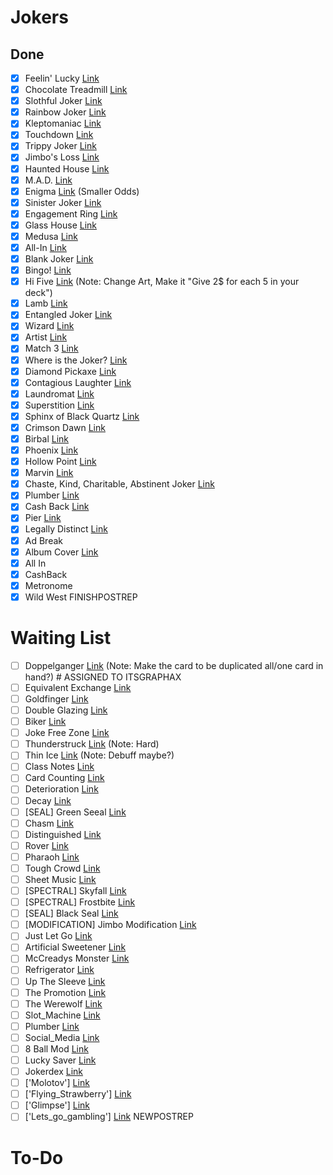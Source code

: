 # Jokers
## Done
- [x] Feelin' Lucky [Link](https://www.reddit.com/r/balatro/comments/1kq0ff8/very_niche_but_maybe_powerful_joker/)
- [x] Chocolate Treadmill [Link](https://www.reddit.com/r/balatro/comments/1kqntx3/run_off_the_fat_from_all_those_ice_creams/)
- [x] Slothful Joker [Link](https://www.reddit.com/r/balatro/comments/1kmcvm1/decided_to_make_some_custom_joker_ideas_no_idea/)
- [x] Rainbow Joker [Link](https://www.reddit.com/r/balatro/comments/1kmcvm1/decided_to_make_some_custom_joker_ideas_no_idea/)
- [x] Kleptomaniac [Link](https://www.reddit.com/r/balatro/comments/1kpdhv3/lets_go_stealing/)
- [x] Touchdown [Link](https://www.reddit.com/r/balatro/comments/1khy2uv/everywhere_i_go_i_see_a_joker_idea/)
- [x] Trippy Joker [Link](https://www.reddit.com/r/balatro/comments/1kjf8bc/cooked_this_idea_while_i_was_in_the_zone/)
- [x] Jimbo's Loss [Link](https://www.reddit.com/r/balatro/comments/1kj5klm/jimbos_loss/)
- [x] Haunted House [Link](https://www.reddit.com/r/balatro/comments/1kdezay/joker_concept_haunted_house/) 
- [x] M.A.D. [Link](https://www.reddit.com/r/balatro/comments/1jycf28/balanced_jonklers_volume_2/?utm_source=share&utm_medium=web3x&utm_name=web3xcss&utm_term=1&utm_content=share_button)
- [x] Enigma [Link](https://www.reddit.com/r/balatro/comments/1jycf28/balanced_jonklers_volume_2/?utm_source=share&utm_medium=web3x&utm_name=web3xcss&utm_term=1&utm_content=share_button) (Smaller Odds)
- [x] Sinister Joker [Link](https://www.reddit.com/r/balatro/comments/1klnvnb/pause_that_score/)
- [x] Engagement Ring  [Link](https://www.reddit.com/r/balatro/comments/1kiegwz/i_just_got_engaged_so_i_made_a_joker_based_on_my/)
- [x] Glass House [Link](https://www.reddit.com/r/balatro/comments/1kps35w/joker_concept_for_full_house/)
- [x] Medusa [Link](https://www.reddit.com/r/balatro/comments/1kfupzh/stone_cards_are_underrated_and_unused_so_i_made/)
- [x] All-In [Link](https://www.reddit.com/r/balatro/comments/1kimkkl/a_custom_joker_for_people_with_terrible_econ/)
- [x] Blank Joker [Link](https://www.reddit.com/r/balatro/comments/1krkaam/update_blank_joker_2_optimized_for_ante_8_and/)
- [x] Bingo! [Link](https://www.reddit.com/r/balatro/comments/1kci768/how_about_this_for_a_fun_joker_idea/)
- [x] Hi Five [Link](https://www.reddit.com/r/balatro/comments/1khcu0v/joker_concept_that_wants_to_be_sold_hi_five/) (Note: Change Art, Make it "Give 2$ for each 5 in your deck")
- [x] Lamb [Link](https://www.reddit.com/r/balatro/comments/1kpz7nt/wish_we_had_more_questlike_jokers_similar_to/)
- [x] Entangled Joker [Link](https://www.reddit.com/r/balatro/comments/1jfljha/custom_jokers_after_a_lot_of_thoughts_100/?utm_source=share&utm_medium=web3x&utm_name=web3xcss&utm_term=1&utm_content=share_button)
- [x] Wizard [Link](https://www.reddit.com/r/balatro/comments/1jycf28/balanced_jonklers_volume_2/?utm_source=share&utm_medium=web3x&utm_name=web3xcss&utm_term=1&utm_content=share_button)
- [x] Artist [Link](https://www.reddit.com/r/balatro/comments/1jycf28/balanced_jonklers_volume_2/?utm_source=share&utm_medium=web3x&utm_name=web3xcss&utm_term=1&utm_content=share_button)
- [x] Match 3 [Link](https://www.reddit.com/r/balatro/comments/1jfljha/custom_jokers_after_a_lot_of_thoughts_100/?utm_source=share&utm_medium=web3x&utm_name=web3xcss&utm_term=1&utm_content=share_button)
- [x] Where is the Joker? [Link](https://www.reddit.com/r/balatro/comments/1kvmahd/where_is_joker_custom_joker/)
- [x] Diamond Pickaxe [Link](https://www.reddit.com/r/balatro/comments/1jycf28/balanced_jonklers_volume_2/?utm_source=share&utm_medium=web3x&utm_name=web3xcss&utm_term=1&utm_content=share_button)
- [x] Contagious Laughter [Link](https://www.reddit.com/r/balatro/comments/1kqcdt3/i_love_drawing_jokers_for_fun_so_i_tried_to_turn/)
- [x] Laundromat [Link](https://www.reddit.com/r/balatro/comments/1kt7joe/came_up_with_a_joker_idea_no_idea_how_balanced_it/)
- [x] Superstition [Link](https://www.reddit.com/r/balatro/comments/1hnbwvn/oc_here_are_some_custom_jokers_and_more_concepts/)
- [x] Sphinx of Black Quartz [Link](https://www.reddit.com/r/balatro/comments/1hnbwvn/oc_here_are_some_custom_jokers_and_more_concepts/)
- [x] Crimson Dawn [Link](https://www.reddit.com/r/balatro/comments/1hnbwvn/oc_here_are_some_custom_jokers_and_more_concepts/)
- [x] Birbal [Link](https://www.reddit.com/r/balatro/comments/1jycf28/balanced_jonklers_volume_2/?utm_source=share&utm_medium=web3x&utm_name=web3xcss&utm_term=1&utm_content=share_button)
- [x] Phoenix [Link](https://www.reddit.com/r/balatro/comments/1l45s5n/bored_at_work_and_decided_to_create_a_joker_idea/)
- [x] Hollow Point [Link](https://www.reddit.com/r/balatro/comments/1hnbwvn/oc_here_are_some_custom_jokers_and_more_concepts/)
- [x] Marvin [Link](https://www.reddit.com/r/balatro/comments/1kx76fw/i_got_bored_again/)
- [x] Chaste, Kind, Charitable, Abstinent Joker [Link](https://www.reddit.com/r/balatro/comments/1l7vmnh/all_the_jokercard_ideas_ive_had_while_playing/)
- [x] Plumber [Link](https://www.reddit.com/r/balatro/comments/1ku3zt4/thought_of_a_plumber_joker_idea_that_would_give_a/)
- [x] Cash Back [Link](https://www.reddit.com/r/balatro/comments/1l6iud1/joker_concepts_for_shops/)
- [x] Pier [Link](https://www.reddit.com/r/balatro/comments/1hnbwvn/oc_here_are_some_custom_jokers_and_more_concepts/)
- [x] Legally Distinct [Link](https://www.reddit.com/r/balatro/comments/1kov6fo/had_these_joker_ideas_rattling_around_in_my_head/)
- [x] Ad Break
- [x] Album Cover [Link](https://www.reddit.com/r/balatro/comments/1hnbwvn/oc_here_are_some_custom_jokers_and_more_concepts/)
- [x] All In
- [x] CashBack
- [x] Metronome
- [x] Wild West
FINISHPOSTREP

# Waiting List
- [ ] Doppelganger [Link](https://www.reddit.com/r/balatro/comments/1kiw3s0/joker_is_different_for_every_run/) (Note: Make the card to be duplicated all/one card in hand?) # ASSIGNED TO ITSGRAPHAX
- [ ] Equivalent Exchange [Link](https://www.reddit.com/r/balatro/comments/1klukvy/fuck_it_reposting_it_again/)
- [ ] Goldfinger [Link](https://www.reddit.com/r/balatro/comments/1kviylt/i_made_a_joker_that_completes_the_banana_trilogy/)
- [ ] Double Glazing [Link](https://www.reddit.com/r/balatro/comments/1kmcvm1/decided_to_make_some_custom_joker_ideas_no_idea/)
- [ ] Biker [Link](https://www.reddit.com/r/balatro/comments/1kmxev1/wanna_join_our_biker_gang_custom_joker_post/) 
- [ ] Joke Free Zone [Link](https://www.reddit.com/r/balatro/comments/1kqcdt3/i_love_drawing_jokers_for_fun_so_i_tried_to_turn/)
- [ ] Thunderstruck [Link](https://www.reddit.com/r/balatro/comments/1jycf28/balanced_jonklers_volume_2/?utm_source=share&utm_medium=web3x&utm_name=web3xcss&utm_term=1&utm_content=share_button) (Note: Hard)
- [ ] Thin Ice [Link](https://www.reddit.com/r/balatro/comments/1jycf28/balanced_jonklers_volume_2/?utm_source=share&utm_medium=web3x&utm_name=web3xcss&utm_term=1&utm_content=share_button) (Note: Debuff maybe?)
- [ ] Class Notes [Link](https://www.reddit.com/r/balatro/comments/1jfljha/custom_jokers_after_a_lot_of_thoughts_100/?utm_source=share&utm_medium=web3x&utm_name=web3xcss&utm_term=1&utm_content=share_button)
- [ ] Card Counting [Link](https://www.reddit.com/r/balatro/comments/1l7vmnh/all_the_jokercard_ideas_ive_had_while_playing/)
- [ ] Deterioration [Link](https://www.reddit.com/r/balatro/comments/1l7vmnh/all_the_jokercard_ideas_ive_had_while_playing/)
- [ ] Decay [Link](https://www.reddit.com/r/balatro/comments/1l7vmnh/all_the_jokercard_ideas_ive_had_while_playing/)
- [ ] [SEAL] Green Seeal [Link](https://www.reddit.com/r/balatro/comments/1l7vmnh/all_the_jokercard_ideas_ive_had_while_playing/)
- [ ] Chasm [Link](https://www.reddit.com/r/balatro/comments/1l89253/the_solution_to_make_stone_cards_viable_remove/)
- [ ] Distinguished [Link](https://www.reddit.com/r/balatro/comments/1hnbwvn/oc_here_are_some_custom_jokers_and_more_concepts/)
- [ ] Rover [Link](https://www.reddit.com/r/balatro/comments/1hnbwvn/oc_here_are_some_custom_jokers_and_more_concepts/)
- [ ] Pharaoh [Link](https://www.reddit.com/r/balatro/comments/1hnbwvn/oc_here_are_some_custom_jokers_and_more_concepts/)
- [ ] Tough Crowd [Link](https://www.reddit.com/r/balatro/comments/1hnbwvn/oc_here_are_some_custom_jokers_and_more_concepts/)
- [ ] Sheet Music [Link](https://www.reddit.com/r/balatro/comments/1hnbwvn/oc_here_are_some_custom_jokers_and_more_concepts/)
- [ ] [SPECTRAL] Skyfall [Link](https://www.reddit.com/r/balatro/comments/1hnbwvn/oc_here_are_some_custom_jokers_and_more_concepts/)
- [ ] [SPECTRAL] Frostbite [Link](https://www.reddit.com/r/balatro/comments/1hnbwvn/oc_here_are_some_custom_jokers_and_more_concepts/)
- [ ] [SEAL] Black Seal [Link](https://www.reddit.com/r/balatro/comments/1hnbwvn/oc_here_are_some_custom_jokers_and_more_concepts/)
- [ ] [MODIFICATION] Jimbo Modification [Link]((https://www.reddit.com/r/balatro/comments/1kw968a/had_this_idea_while_playing_isaac_coop/))
- [ ] Just Let Go [Link](https://www.reddit.com/r/balatro/comments/1kvxz2a/found_this_on_my_computer/)
- [ ] Artificial Sweetener [Link](https://www.reddit.com/r/balatro/comments/1kx8m5l/perkeo_if_it_were_a_food_joker_and_had_bad_art/)
- [ ] McCreadys Monster [Link](https://www.reddit.com/r/balatro/comments/1kwq1um/mccreadys_monster/)
- [ ] Refrigerator [Link](https://www.reddit.com/r/balatro/comments/1kr8n39/refrigerator/)
- [ ] Up The Sleeve [Link](https://www.reddit.com/r/balatro/comments/1kup5u1/some_unserious_joker_ideas/)
- [ ] The Promotion [Link](https://www.reddit.com/r/balatro/comments/1kup5u1/some_unserious_joker_ideas/)
- [ ] The Werewolf [Link](https://www.reddit.com/r/balatro/comments/1kup5u1/some_unserious_joker_ideas/)
- [ ] Slot_Machine [Link](https://www.reddit.com/r/balatro/comments/1ktd4dg/had_an_idea_for_a_slot_machine_joker_lemme_know/)
- [ ] Plumber [Link](https://www.reddit.com/r/balatro/comments/1ku3zt4/thought_of_a_plumber_joker_idea_that_would_give_a/)
- [ ] Social_Media [Link](https://www.reddit.com/r/balatro/comments/1l5zqj4/joker_idea/)
- [ ] 8 Ball Mod [Link](https://www.reddit.com/r/balatro/comments/1l9vmzo/here_is_a_buff_for_8_ball_as_well_as_some_art_to/)
- [ ] Lucky Saver [Link](https://discord.com/channels/1380892511081463889/1383166608674918591/1383166608674918591)
- [ ] Jokerdex [Link](https://www.reddit.com/r/balatro/comments/1k7s9yr/joker_concept_jokerdex/)
- [ ] ['Molotov'] [Link](https://www.reddit.com/r/balatro/comments/1la1tzm/heres_another_joker/?utm_source=share&utm_medium=web3x&utm_name=web3xcss&utm_term=1&utm_content=share_button)
- [ ] ['Flying_Strawberry'] [Link](https://www.reddit.com/r/balatro/comments/1lb47yq/my_gf_who_does_not_like_balatro_did_the_art_for/)
- [ ] ['Glimpse'] [Link](https://www.reddit.com/r/balatro/comments/1lc0v0m/joker_idea_by_me/?share_id=ZpQZ_b87WgDdsLpAkSdiF&utm_content=1&utm_medium=android_app&utm_name=androidcss&utm_source=share&utm_term=1)
- [ ] ['Lets_go_gambling'] [Link](https://www.reddit.com/r/balatro/comments/1lc774n/comment/mxy8v0o/?context=3)
NEWPOSTREP

# To-Do
